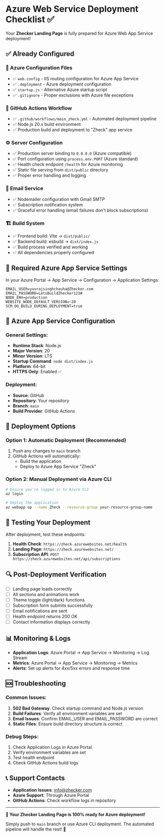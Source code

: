 # Azure Web Service Deployment Checklist ✅

Your **Zhecker Landing Page** is fully prepared for Azure Web App Service deployment!

## ✅ Already Configured

### 🔧 Azure Configuration Files
- ✅ `web.config` - IIS routing configuration for Azure App Service
- ✅ `.deployment` - Azure deployment configuration 
- ✅ `startup.js` - Alternative Azure startup script
- ✅ `.gitignore` - Proper exclusions with Azure file exceptions

### 🚀 GitHub Actions Workflow
- ✅ `.github/workflows/main_zheck.yml` - Automated deployment pipeline
- ✅ Node.js 20.x build environment
- ✅ Production build and deployment to "Zheck" app service

### ⚙️ Server Configuration
- ✅ Production server binding to `0.0.0.0` (Azure compatible)
- ✅ Port configuration using `process.env.PORT` (Azure standard)
- ✅ Health check endpoint `/health` for Azure monitoring
- ✅ Static file serving from `dist/public` directory
- ✅ Proper error handling and logging

### 📧 Email Service
- ✅ Nodemailer configuration with Gmail SMTP
- ✅ Subscription notification system
- ✅ Graceful error handling (email failures don't block subscriptions)

### 🏗️ Build System
- ✅ Frontend build: Vite → `dist/public/`
- ✅ Backend build: esbuild → `dist/index.js`
- ✅ Build process verified and working
- ✅ All dependencies properly configured

## 🔑 Required Azure App Service Settings

In your Azure Portal → App Service → Configuration → Application Settings:

```
EMAIL_USER=yuvrajsinghchauha@Zhecker.com
EMAIL_PASSWORD=LetsBuildZhecker123#
NODE_ENV=production
WEBSITE_NODE_DEFAULT_VERSION=~20
SCM_DO_BUILD_DURING_DEPLOYMENT=true
```

## 🎯 Azure App Service Configuration

### General Settings:
- **Runtime Stack**: Node.js
- **Major Version**: 20
- **Minor Version**: LTS
- **Startup Command**: `node dist/index.js`
- **Platform**: 64-bit
- **HTTPS Only**: Enabled ✅

### Deployment:
- **Source**: GitHub
- **Repository**: Your repository
- **Branch**: `main`
- **Build Provider**: GitHub Actions

## 🚀 Deployment Options

### Option 1: Automatic Deployment (Recommended)
1. Push any changes to `main` branch
2. GitHub Actions will automatically:
   - Build the application
   - Deploy to Azure App Service "Zheck"

### Option 2: Manual Deployment via Azure CLI
```bash
# Ensure you're logged in to Azure CLI
az login

# Deploy the application
az webapp up --name Zheck --resource-group your-resource-group-name
```

## 🧪 Testing Your Deployment

After deployment, test these endpoints:

1. **Health Check**: `https://zheck.azurewebsites.net/health`
2. **Landing Page**: `https://zheck.azurewebsites.net/`
3. **Subscription API**: `POST https://zheck.azurewebsites.net/api/subscriptions`

## 🔍 Post-Deployment Verification

- [ ] Landing page loads correctly
- [ ] All sections and animations work
- [ ] Theme toggle (light/dark) functions
- [ ] Subscription form submits successfully
- [ ] Email notifications are sent
- [ ] Health endpoint returns 200 OK
- [ ] Contact information displays correctly

## 📊 Monitoring & Logs

- **Application Logs**: Azure Portal → App Service → Monitoring → Log Stream
- **Metrics**: Azure Portal → App Service → Monitoring → Metrics
- **Alerts**: Set up alerts for 4xx/5xx errors and response time

## 🆘 Troubleshooting

### Common Issues:
1. **502 Bad Gateway**: Check startup command and Node.js version
2. **Build Failures**: Verify all environment variables are set
3. **Email Issues**: Confirm EMAIL_USER and EMAIL_PASSWORD are correct
4. **Static Files**: Ensure build directory structure is correct

### Debug Steps:
1. Check Application Logs in Azure Portal
2. Verify environment variables are set
3. Test health endpoint
4. Check GitHub Actions build logs

## 📞 Support Contacts

- **Application Issues**: info@zhecker.com  
- **Azure Support**: Through Azure Portal
- **GitHub Actions**: Check workflow logs in repository

---

**🎉 Your Zhecker Landing Page is 100% ready for Azure deployment!**

Simply push to `main` branch or use Azure CLI deployment. The automated pipeline will handle the rest! 🚀